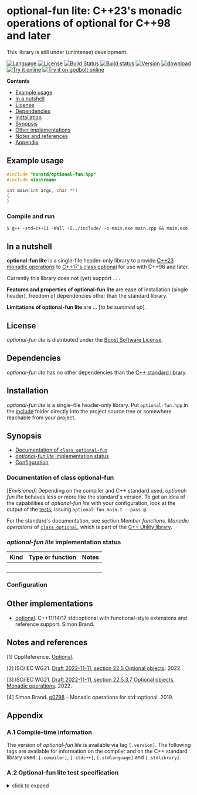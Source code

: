 # optional-fun lite: C++23's monadic operations of optional for C++98 and later

This library is still under (unintense) development.

[![Language](https://img.shields.io/badge/C%2B%2B-98/11/14/17/20/23-blue.svg)](https://en.wikipedia.org/wiki/C%2B%2B#Standardization) [![License](https://img.shields.io/badge/license-BSL-blue.svg)](https://opensource.org/licenses/BSL-1.0) [![Build Status](https://github.com/martinmoene/optional-fun-lite/actions/workflows/ci.yml/badge.svg)](https://github.com/martinmoene/optional-fun-lite/actions/workflows/ci.yml) [![Build status](https://ci.appveyor.com/api/projects/status/nrnbfhvvp39ex075?svg=true)](https://ci.appveyor.com/project/martinmoene/optional-fun-lite) [![Version](https://badge.fury.io/gh/martinmoene%2Foptional-fun-lite.svg)](https://github.com/martinmoene/optional-fun-lite/releases) [![download](https://img.shields.io/badge/latest-download-blue.svg)](https://raw.githubusercontent.com/martinmoene/optional-fun-lite/master/include/nonstd/optional-fun.hpp) <!--[![Conan](https://img.shields.io/badge/on-conan-blue.svg)](URL)--> [![Try it online](https://img.shields.io/badge/on-wandbox-blue.svg)](URL) [![Try it on godbolt online](https://img.shields.io/badge/on-godbolt-blue.svg)](URL)

**Contents**  

- [Example usage](#example-usage)
- [In a nutshell](#in-a-nutshell)
- [License](#license)
- [Dependencies](#dependencies)
- [Installation](#installation)
- [Synopsis](#synopsis)
- [Other implementations](#other-implementations)
- [Notes and references](#notes-and-references)
- [Appendix](#appendix)

<!-- - [Reported to work with](#reported-to-work-with)
- [Building the tests](#building-the-tests) -->

## Example usage

```Cpp
#include "nonstd/optional-fun.hpp"
#include <iostream>

int main(int argc, char **)
{
}
```

### Compile and run

```Text
$ g++ -std=c++11 -Wall -I../include/ -o main.exe main.cpp && main.exe
```

## In a nutshell

**optional-fun lite** is a single-file header-only library to provide [C++23 monadic operations]() to [C++17's class optional](https://en.cppreference.com/w/cpp/utility/optional) for use with C++98 and later. 
<!-- If available, the standard library is used, unless [configured](#configuration) otherwise. -->

Currently this library does not (yet) support ... .

**Features and properties of optional-fun lite** are ease of installation (single header), freedom of dependencies other than the standard library.

**Limitations of optional-fun lite** are ... \[*to be summed up*\].

## License

*optional-fun lite* is distributed under the [Boost Software License](https://github.com/martinmoene/optional-fun-lite/blob/master/LICENSE.txt).

## Dependencies

*optional-fun lite* has no other dependencies than the [C++ standard library](http://en.cppreference.com/w/cpp/header).

## Installation

*optional-fun lite* is a single-file header-only library. Put `optional-fun.hpp` in the [include](include) folder directly into the project source tree or somewhere reachable from your project.

## Synopsis

- [Documentation of `class optional-fun`](#documentation-of-class-optional-fun)
- [*optional-fun lite* implementation status](#optional-fun-lite-implementation-status)
- [Configuration](#configuration)

### Documentation of class optional-fun

\[*Envisioned*\] Depending on the compiler and C++ standard used, *optional-fun lite* behaves less or more like the standard's version. To get an idea of the capabilities of *optional-fun lite* with your configuration, look at the output of the [tests](test/optional-fun.t.cpp), issuing `optional-fun-main.t --pass @`.

For the standard's documentation, see section *Member functions, Monadic operations* of [`class optional`](https://en.cppreference.com/w/cpp/utility/optional), which is part of the [C++ Utility library](https://en.cppreference.com/w/cpp/utility).

### *optional-fun lite* implementation status

| Kind               | Type or function             | Notes |
|--------------------|------------------------------|-------|
| &nbsp;             | &nbsp; | &nbsp; |

### Configuration

<!--
#### Tweak header

If the compiler supports [`__has_include()`](https://en.cppreference.com/w/cpp/preprocessor/include), *optional-fun lite* supports the [tweak header](https://vector-of-bool.github.io/2020/10/04/lib-configuration.html) mechanism. Provide your *tweak header* as `nonstd/optional-fun.tweak.hpp` in a folder in the include-search-path. In the tweak header, provide definitions as documented below, like `#define optional-fun_CPLUSPLUS 201103L`.
-->

<!--
#### Select `std::optional-fun` or `nonstd::optional-fun`

\[*To be implemented*\]

At default, *optional-fun lite* uses `std::optional-fun` if it is available and lets you use it via namespace `nonstd`. You can however override this default and explicitly request to use `std::optional-fun` or optional-fun lite's `nonstd::optional-fun` as `nonstd::optional-fun` via the following macros.

-D<b>optional-fun\_CONFIG\_SELECT\_XXX</b>=optional-fun\_SELECT\_XXX\_NONSTD  
Define this to `optional-fun__CONFIG_SELECT_XXX_STD` to select `std::optional-fun` as `nonstd::optional-fun`. Define this to `optional-fun_SELECT_XXX_NONSTD` to select `nonstd::optional-fun` as `nonstd::optional-fun`. Default is undefined, which has the same effect as defining to `optional-fun_SELECT_XXX_NONSTD` currently (this may change to `optional-fun_SELECT_XXX_DEFAULT`).
-->

<!--
#### Standard selection macro

\-D<b>optional-fun\_CPLUSPLUS</b>=199711L  
Define this macro to override the auto-detection of the supported C++ standard, if your compiler does not set the `__cplusplus` macro correctly.
-->

<!--
#### Disable exceptions

-D<b>optional-fun_CONFIG_NO_EXCEPTIONS</b>=0
Define this to 1 if you want to compile without exceptions. If not defined, the header tries and detect if exceptions have been disabled (e.g. via `-fno-exceptions`). Default is undefined.
-->

## Other implementations

- [optional]([url](https://github.com/TartanLlama/optional)). C++11/14/17 std::optional with functional-style extensions and reference support. Simon Brand.

## Notes and references

[1] CppReference. [Optional](http://en.cppreference.com/w/cpp/utility/optional).

[2] ISO/IEC WG21. [Draft 2022-11-11, section 22.5 Optional objects](https://eel.is/c++draft/optional). 2022.

[3] ISO/IEC WG21. [Draft 2022-11-11, section 22.5.3.7 Optional objects, Monadic operations](https://eel.is/c++draft/optional.monadic). 2022.

[4] Simon Brand. [p0798](http://wg21.link/p0798) - Monadic operations for std::optional. 2019.

## Appendix

<a id="a1"></a>
### A.1 Compile-time information

The version of *optional-fun lite* is available via tag `[.version]`. The following tags are available for information on the compiler and on the C++ standard library used: `[.compiler]`, `[.stdc++]`, `[.stdlanguage]` and `[.stdlibrary]`.

<a id="a2"></a>
### A.2 Optional-fun lite test specification

<details>
<summary>click to expand</summary>
<p>

```Text
optional-fun.t.cpp(28): passed: optional map(f): non-void[functional]: 2*v == (optional<int>(v) | map( double_int )).value() for 42 == 42
optional-fun.t.cpp(41): passed: optional map(f): void[functional]: monostate() == (optional<int>(v) | map( voider_int )).value() for [monostate] == [monostate]
optional-fun.t.cpp(50): passed: optional map_or(f): [functional]: 14 == (optional<int>( 7 ) | map_or( double_int, 42 )) for 14 == 14
optional-fun.t.cpp(51): passed: optional map_or(f): [functional]: 42 == (optional<int>( ) | map_or( double_int, 42 )) for 42 == 42
optional-fun.t.cpp(58): passed: optional map_or_else(f): [functional]: 14 == (optional<int>( 7 ) | map_or_else( double_int, seven )) for 14 == 14
optional-fun.t.cpp(59): passed: optional map_or_else(f): [functional]: 7 == (optional<int>( ) | map_or_else( double_int, seven )) for 7 == 7
optional-fun.t.cpp(69): passed: optional and_then(f): success[functional]: 2*v == (optional<int>(v) | then( double_opt )).value() for 42 == 42
optional-fun.t.cpp(70): passed: optional and_then(f): success[functional]: 2*v == (optional<int>(v) | and_then( double_opt )).value() for 42 == 42
optional-fun.t.cpp(78): passed: optional and_then(f): fail[functional]: ! ( (optional<int>(7) | and_then( double_opt ) | and_then( fail_opt ) | and_then( double_opt )).has_value() ) for ! ( false )
optional-fun.t.cpp(86): passed: optional or_else(f): non-void[functional]: -1 == (optional<int>(-1) | or_else( fun_or_else_nonvoid )).value() for -1 == -1
optional-fun.t.cpp(87): passed: optional or_else(f): non-void[functional]: fun_or_else_nonvoid() == (optional<int>( ) | or_else( fun_or_else_nonvoid )).value() for 7 == 7
optional-fun.t.cpp(92): passed: optional or_else(f): void[functional]: -1 == (optional<int>(-1) | or_else( fun_or_else_void )).value() for -1 == -1
optional-fun.t.cpp(93): passed: optional or_else(f): void[functional]: ! ( (optional<int>( ) | or_else( fun_or_else_void )).has_value() ) for ! ( false )
optional-fun.t.cpp(98): passed: optional and_(u): [functional]: 42 == (optional<int>(7) | and_( 42 )).value() for 42 == 42
optional-fun.t.cpp(99): passed: optional and_(u): [functional]: ! ( (optional<int>( ) | and_( 42 )).has_value() ) for ! ( false )
optional-fun.t.cpp(104): passed: optional or_(rhs): [functional]: 7 == (optional<int>(7) | or_( 42 )) for 7 == 7
optional-fun.t.cpp(105): passed: optional or_(rhs): [functional]: 42 == (optional<int>( ) | or_( 42 )) for 42 == 42
```

</p>
</details>

